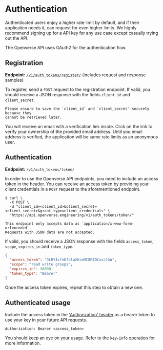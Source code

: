 # Authentication

Authenticated users enjoy a higher rate limit by default, and if their
application needs it, can request for even higher limits. We highly recommend
signing up for a API key for any use case except casually trying out the API.

The Openverse API uses OAuth2 for the authentication flow.

## Registration

**Endpoint:**
<a href="../../api_docs/#tag/auth/operation/register"><code class="literal">/v1/auth_tokens/register/</code></a>
(includes request and response samples)

To register, send a `POST` request to the registration endpoint. If valid, you
should receive a JSON response with the fields `client_id` and `client_secret`.

```{caution}
Please ensure to save the `client_id` and `client_secret` securely because they
cannot be retrieved later.
```

You will receive an email with a verification link inside. Click on the link to
verify your ownership of the provided email address. Until you email address is
verified, the application will be same rate limits as an anonymous user.

## Authentication

**Endpoint:** `/v1/auth_tokens/token/`

In order to use the Openverse API endpoints, you need to include an access token
in the header. You can receive an access token by providing your client
credentials in a `POST` request to the aforementioned endpoint.

```console
$ curl \
  -X POST \
  -d "client_id=<client_id>&client_secret=<client_secret>&grant_type=client_credentials" \
  "https://api.openverse.engineering/v1/auth_tokens/token/"
```

```{caution}
This endpoint only accepts data as `application/x-www-form-urlencoded`.
Requests with JSON data are not accepted.
```

If valid, you should receive a JSON response with the fields `access_token`,
`scope`, `expires_in` and `token_type`.

```json
{
  "access_token": "DLBYIcfnKfolaXKcmMC8RIDCavc2hW",
  "scope": "read write groups",
  "expires_in": 36000,
  "token_type": "Bearer"
}
```

Once the access token expires, repeat this step to obtain a new one.

## Authenticated usage

Include the access token in the
['Authorization' header](https://developer.mozilla.org/en-US/docs/Web/HTTP/Headers/Authorization)
as a bearer token to use your key in your future API requests.

```
Authorization: Bearer <access_token>
```

You should keep an eye on your usage. Refer to the
[`key-info` operation](./rate_limits.md#key-info) for more information.
